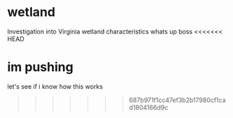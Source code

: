 # wetland
Investigation into Virginia wetland characteristics
whats up boss 
<<<<<<< HEAD
 
im pushing  
=======






let's see if i know how this works 
>>>>>>> 687b971f1cc47ef3b2b17980cf1cad1804166d9c
